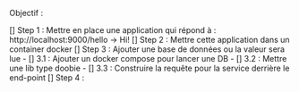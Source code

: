 Objectif : 

 [] Step 1 : Mettre en place une application qui répond à : http://localhost:9000/hello -> Hi!
 [] Step 2 : Mettre cette application dans un container docker
 [] Step 3 : Ajouter une base de données ou la valeur sera lue 
    - [] 3.1 : Ajouter un docker compose pour lancer une DB
    - [] 3.2 : Mettre une lib type doobie 
    - [] 3.3 : Construire la requête pour la service derrière le end-point
 [] Step 4 : 